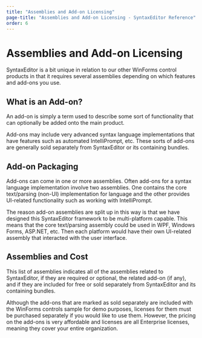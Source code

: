 ```yaml
---
title: "Assemblies and Add-on Licensing"
page-title: "Assemblies and Add-on Licensing - SyntaxEditor Reference"
order: 6
---
```

# Assemblies and Add-on Licensing

SyntaxEditor is a bit unique in relation to our other WinForms control products in that it requires several assemblies depending on which features and add-ons you use.

## What is an Add-on?

An add-on is simply a term used to describe some sort of functionality that can optionally be added onto the main product.

Add-ons may include very advanced syntax language implementations that have features such as automated IntelliPrompt, etc.  These sorts of add-ons are generally sold separately from SyntaxEditor or its containing bundles.

## Add-on Packaging

Add-ons can come in one or more assemblies.  Often add-ons for a syntax language implementation involve two assemblies.  One contains the core text/parsing (non-UI) implementation for language and the other provides UI-related functionality such as working with IntelliPrompt.

The reason add-on assemblies are split up in this way is that we have designed this SyntaxEditor framework to be multi-platform capable.  This means that the core text/parsing assembly could be used in WPF, Windows Forms, ASP.NET, etc.  Then each platform would have their own UI-related assembly that interacted with the user interface.

## Assemblies and Cost

This list of assemblies indicates all of the assemblies related to SyntaxEditor, if they are required or optional, the related add-on (if any), and if they are included for free or sold separately from SyntaxEditor and its containing bundles.

Although the add-ons that are marked as sold separately are included with the WinForms controls sample for demo purposes, licenses for them must be purchased separately if you would like to use them.  However, the pricing on the add-ons is very affordable and licenses are all Enterprise licenses, meaning they cover your entire organization.

